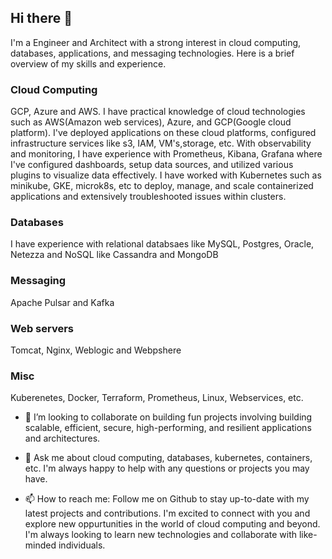 ## Hi there 👋

I'm a Engineer and Architect with a strong interest in cloud computing, databases, applications, and messaging technologies. Here is a brief overview of my skills and experience.

### Cloud Computing
GCP, Azure and AWS. I have practical knowledge of cloud technologies such as AWS(Amazon web services), Azure, and GCP(Google cloud platform). I've deployed applications on these cloud platforms, configured infrastructure services like s3, IAM, VM's,storage, etc. With observability and monitoring, I have experience with Prometheus, Kibana, Grafana where I've configured dashboards, setup data sources, and utilized various plugins to visualize data effectively. I have worked with Kubernetes such as minikube, GKE, microk8s, etc to deploy, manage, and scale containerized applications and extensively troubleshooted issues within clusters.

### Databases
I have experience with relational databsaes like MySQL, Postgres, Oracle, Netezza and NoSQL like Cassandra and MongoDB

### Messaging
Apache Pulsar and Kafka

### Web servers
Tomcat, Nginx, Weblogic and Webpshere 

### Misc
Kuberenetes, Docker, Terraform, Prometheus, Linux, Webservices, etc. 
 
- 👯 I’m looking to collaborate on building fun projects involving building scalable, efficient, secure, high-performing, and resilient applications and architectures.  

- 💬 Ask me about cloud computing, databases, kubernetes, containers, etc. I'm always happy to help with any questions or projects you may have. 

- 📫 How to reach me: Follow me on Github to stay up-to-date with my latest projects and contributions. I'm excited to connect with you and explore new oppurtunities in the world of cloud computing and beyond. I'm always looking to learn new technologies and collaborate with like-minded individuals.
